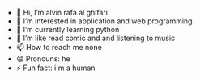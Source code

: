 - 👋 Hi, I’m alvin rafa al ghifari
- 👀 I’m interested in application and web programming
- 🌱 I’m currently learning python 
- 💞 I’m like read comic and and listening to music
- 📫 How to reach me none
- 😄 Pronouns: he
- ⚡ Fun fact: i'm a human

<!---
ALvinrafa/ALvinrafa is a ✨ special ✨ repository because its `README.md` (this file) appears on your GitHub profile.
You can click the Preview link to take a look at your changes.
--->
